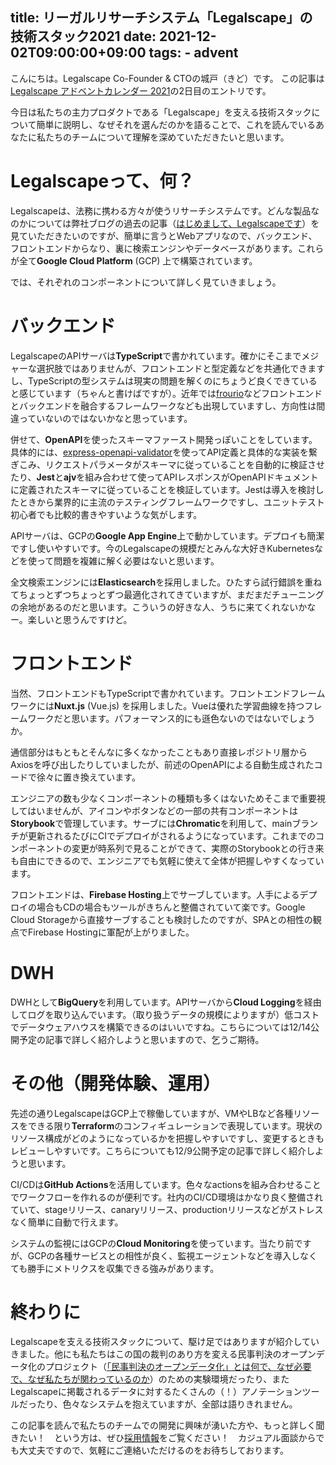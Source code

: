 title: リーガルリサーチシステム「Legalscape」の技術スタック2021
date: 2021-12-02T09:00:00+09:00
tags:
    - advent
--

こんにちは。Legalscape Co-Founder & CTOの城戸（きど）です。
この記事は[Legalscape アドベントカレンダー 2021](https://qiita.com/advent-calendar/2021/legalscape)の2日目のエントリです。

今日は私たちの主力プロダクトである「Legalscape」を支える技術スタックについて簡単に説明し、なぜそれを選んだのかを語ることで、これを読んでいるあなたに私たちのチームについて理解を深めていただきたいと思います。

# Legalscapeって、何？

Legalscapeは、法務に携わる方々が使うリサーチシステムです。どんな製品なのかについては弊社ブログの過去の記事（[はじめまして、Legalscapeです](https://note.com/legalscape/n/n673bf813e198)）を見ていただきたいのですが、簡単に言うとWebアプリなので、バックエンド、フロントエンドからなり、裏に検索エンジンやデータベースがあります。これらが全て**Google Cloud Platform** (GCP) 上で構築されています。

では、それぞれのコンポーネントについて詳しく見ていきましょう。

# バックエンド

LegalscapeのAPIサーバは**TypeScript**で書かれています。確かにそこまでメジャーな選択肢ではありませんが、フロントエンドと型定義などを共通化できますし、TypeScriptの型システムは現実の問題を解くのにちょうど良くできていると感じています（ちゃんと書けばですが）。近年では[frourio](https://github.com/frouriojs/frourio)などフロントエンドとバックエンドを融合するフレームワークなども出現していますし、方向性は間違っていないのではないかなと思っています。

併せて、**OpenAPI**を使ったスキーマファースト開発っぽいことをしています。具体的には、[express-openapi-validator](https://github.com/cdimascio/express-openapi-validator)を使ってAPI定義と具体的な実装を繋ぎこみ、リクエストパラメータがスキーマに従っていることを自動的に検証させたり、**Jest**と**ajv**を組み合わせて使ってAPIレスポンスがOpenAPIドキュメントに定義されたスキーマに従っていることを検証しています。Jestは導入を検討したときから業界的に主流のテスティングフレームワークですし、ユニットテスト初心者でも比較的書きやすいような気がします。

APIサーバは、GCPの**Google App Engine**上で動かしています。デプロイも簡潔ですし使いやすいです。今のLegalscapeの規模だとみんな大好きKubernetesなどを使って問題を複雑に解く必要はないと思います。

全文検索エンジンには**Elasticsearch**を採用しました。ひたすら試行錯誤を重ねてちょっとずつちょっとずつ最適化されてきていますが、まだまだチューニングの余地があるのだと思います。こういうの好きな人、うちに来てくれないかなー。楽しいと思うんですけど。

# フロントエンド

当然、フロントエンドもTypeScriptで書かれています。フロントエンドフレームワークには**Nuxt.js** (Vue.js) を採用しました。Vueは優れた学習曲線を持つフレームワークだと思います。パフォーマンス的にも遜色ないのではないでしょうか。

通信部分はもともとそんなに多くなかったこともあり直接レポジトリ層からAxiosを呼び出したりしていましたが、前述のOpenAPIによる自動生成されたコードで徐々に置き換えています。

エンジニアの数も少なくコンポーネントの種類も多くはないためそこまで重要視してはいませんが、アイコンやボタンなどの一部の共有コンポーネントは**Storybook**で管理しています。サーブには**Chromatic**を利用して、mainブランチが更新されるたびにCIでデプロイがされるようになっています。これまでのコンポーネントの変更が時系列で見ることができて、実際のStorybookとの行き来も自由にできるので、エンジニアでも気軽に使えて全体が把握しやすくなっています。

フロントエンドは、**Firebase Hosting**上でサーブしています。人手によるデプロイの場合もCDの場合もツールがきちんと整備されていて楽です。Google Cloud Storageから直接サーブすることも検討したのですが、SPAとの相性の観点でFirebase Hostingに軍配が上がりました。

# DWH

DWHとして**BigQuery**を利用しています。APIサーバから**Cloud Logging**を経由してログを取り込んでいます。（取り扱うデータの規模によりますが）低コストでデータウェアハウスを構築できるのはいいですね。こちらについては12/14公開予定の記事で詳しく紹介しようと思いますので、乞うご期待。

# その他（開発体験、運用）

先述の通りLegalscapeはGCP上で稼働していますが、VMやLBなど各種リソースをできる限り**Terraform**のコンフィギュレーションで表現しています。現状のリソース構成がどのようになっているかを把握しやすいですし、変更するときもレビューしやすいです。こちらについても12/9公開予定の記事で詳しく紹介しようと思います。

CI/CDは**GitHub Actions**を活用しています。色々なactionsを組み合わせることでワークフローを作れるのが便利です。社内のCI/CD環境はかなり良く整備されていて、stageリリース、canaryリリース、productionリリースなどがストレスなく簡単に自動で行えます。

システムの監視にはGCPの**Cloud Monitoring**を使っています。当たり前ですが、GCPの各種サービスとの相性が良く、監視エージェントなどを導入しなくても勝手にメトリクスを収集できる強みがあります。

# 終わりに

Legalscapeを支える技術スタックについて、駆け足ではありますが紹介していきました。他にも私たちはこの国の裁判のあり方を変える民事判決のオープンデータ化のプロジェクト（[「民事判決のオープンデータ化」とは何で、なぜ必要で、なぜ私たちが関わっているのか](https://note.com/legalscape/n/n4dfbed9f1b38)）のための実験環境だったり、またLegalscapeに掲載されるデータに対するたくさんの（！）アノテーションツールだったり、色々なシステムを抱えていますが、全部は語りきれません。

この記事を読んで私たちのチームでの開発に興味が湧いた方や、もっと詳しく聞きたい！　という方は、ぜひ[採用情報](https://legalscape.notion.site/09aeb478072946c18249495b8fb63fcd)をご覧ください！　カジュアル面談からでも大丈夫ですので、気軽にご連絡いただけるのをお待ちしております。
